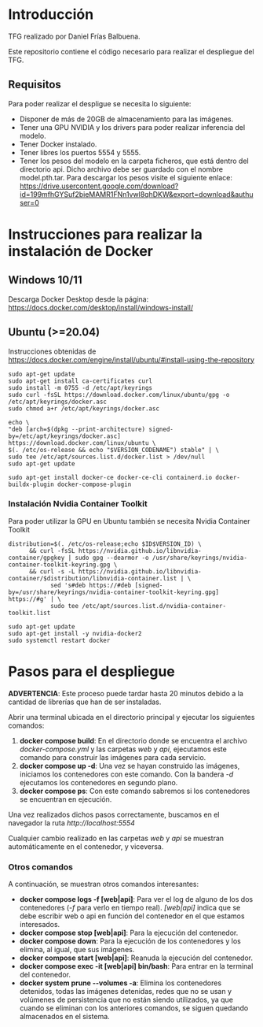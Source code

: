 # Introducción
TFG realizado por Daniel Frías Balbuena.

Este repositorio contiene el código necesario para realizar el despliegue del TFG.

## Requisitos

Para poder realizar el despligue se necesita lo siguiente:

- Disponer de más de 20GB de almacenamiento para las imágenes.
- Tener una GPU NVIDIA y los drivers para poder realizar inferencia del modelo.
- Tener Docker instalado.
- Tener libres los puertos 5554 y 5555.
- Tener los pesos del modelo en la carpeta ficheros, que está dentro del directorio api. Dicho archivo debe ser guardado con el nombre model.pth.tar. Para descargar los pesos visite el siguiente enlace: https://drive.usercontent.google.com/download?id=199mfhGYSuf2bieMAMR1FNn1vwl8qhDKW&export=download&authuser=0

# Instrucciones para realizar la instalación de Docker

## Windows 10/11

Descarga Docker Desktop desde la página: https://docs.docker.com/desktop/install/windows-install/

## Ubuntu (>=20.04)

Instrucciones obtenidas de https://docs.docker.com/engine/install/ubuntu/#install-using-the-repository

`sudo apt-get update`  
`sudo apt-get install ca-certificates curl`  
`sudo install -m 0755 -d /etc/apt/keyrings`  
`sudo curl -fsSL https://download.docker.com/linux/ubuntu/gpg -o /etc/apt/keyrings/docker.asc`  
`sudo chmod a+r /etc/apt/keyrings/docker.asc`  


`echo \`  
`"deb [arch=$(dpkg --print-architecture) signed-by=/etc/apt/keyrings/docker.asc] https://download.docker.com/linux/ubuntu \`  
`$(. /etc/os-release && echo "$VERSION_CODENAME") stable" | \`  
`sudo tee /etc/apt/sources.list.d/docker.list > /dev/null`  
`sudo apt-get update`  
  
`sudo apt-get install docker-ce docker-ce-cli containerd.io docker-buildx-plugin docker-compose-plugin `

### Instalación Nvidia Container Toolkit

Para poder utilizar la GPU en Ubuntu también se necesita Nvidia Container Toolkit

`distribution=$(. /etc/os-release;echo $ID$VERSION_ID) \`  
`      && curl -fsSL https://nvidia.github.io/libnvidia-container/gpgkey | sudo gpg --dearmor -o /usr/share/keyrings/nvidia-container-toolkit-keyring.gpg \`  
`      && curl -s -L https://nvidia.github.io/libnvidia-container/$distribution/libnvidia-container.list | \`  
`            sed 's#deb https://#deb [signed-by=/usr/share/keyrings/nvidia-container-toolkit-keyring.gpg] https://#g' | \`  
`            sudo tee /etc/apt/sources.list.d/nvidia-container-toolkit.list`  

`sudo apt-get update`  
`sudo apt-get install -y nvidia-docker2`  
`sudo systemctl restart docker`

# Pasos para el despliegue

**ADVERTENCIA**: Este proceso puede tardar hasta 20 minutos debido a la cantidad de librerías que han de ser instaladas.

Abrir una terminal ubicada en el directorio principal y ejecutar los siguientes comandos:

1. **docker compose build**: En el directorio donde se encuentra el archivo *docker-compose.yml* y las carpetas *web* y *api*, ejecutamos este comando para construir las imágenes para cada servicio.
2. **docker compose up -d**: Una vez se hayan construido las imágenes, iniciamos los contenedores con este comando. Con la bandera *-d* ejecutamos los contenedores en segundo plano.	
3. **docker compose ps**: Con este comando sabremos si los contenedores se encuentran en ejecución.

Una vez realizados dichos pasos correctamente, buscamos en el navegador la ruta *http://localhost:5554*

Cualquier cambio realizado en las carpetas *web* y *api* se muestran automáticamente en el contenedor, y viceversa.

### Otros comandos
A continuación, se muestran otros comandos interesantes:

- **docker compose logs -f [web|api]**: Para ver el log de alguno de los dos contenedores (*-f* para verlo en tiempo real). *[web|api]* indica que se debe escribir web o api en función del contenedor en el que estamos interesados.
- **docker compose stop [web|api]**: Para la ejecución del contenedor.
- **docker compose down**: Para la ejecución de los contenedores y los elimina, al igual, que sus imágenes.
- **docker compose start [web|api]**: Reanuda la ejecución del contenedor.
- **docker compose exec -it [web|api] bin/bash**: Para entrar en la terminal del contenedor.
- **docker system prune --volumes -a**: Elimina los contenedores detenidos, todas las imágenes detenidas, redes que no se usan y volúmenes de persistencia que no están siendo utilizados, ya que cuando se eliminan con los anteriores comandos, se siguen quedando almacenados en el sistema.
